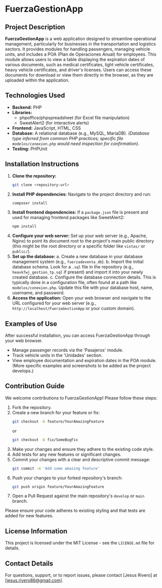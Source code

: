 # FuerzaGestionApp

## Project Description

**FuerzaGestionApp** is a web application designed to streamline operational management, particularly for businesses in the transportation and logistics sectors. It provides modules for handling passengers, managing vehicle units, and includes a POA (Plan de Operaciones Anual) for employees. This module allows users to view a table displaying the expiration dates of various documents, such as medical certificates, light vehicle certificates, heavy vehicle certificates, and driver's licenses. Users can access these documents for download or view them directly in the browser, as they are uploaded within the application.

## Technologies Used

*   **Backend:** PHP
*   **Libraries:**
    *   phpoffice/phpspreadsheet (for Excel file manipulation)
    *   SweetAlert2 (for interactive alerts)
*   **Frontend:** JavaScript, HTML, CSS
*   **Database:** A relational database (e.g., MySQL, MariaDB). *(Database type inferred from common PHP practices; specific file `modelos/conexion.php` would need inspection for confirmation).*
*   **Testing:** PHPUnit

## Installation Instructions

1.  **Clone the repository:**
    ```bash
    git clone <repository-url>
    ```
2.  **Install PHP dependencies:**
    Navigate to the project directory and run:
    ```bash
    composer install
    ```
3.  **Install frontend dependencies:**
    If a `package.json` file is present and used for managing frontend packages like SweetAlert2:
    ```bash
    npm install
    ```
4.  **Configure your web server:**
    Set up your web server (e.g., Apache, Nginx) to point its document root to the project's main public directory (this might be the root directory or a specific folder like `vistas/` or `public/`).
5.  **Set up the database:**
    a.  Create a new database in your database management system (e.g., `fuerzadeventa_db`).
    b.  Import the initial database schema. Look for a `.sql` file in the repository (e.g., `heavkfwj_gestion_tp.sql` if present) and import it into your newly created database.
    c.  Configure the database connection details. This is typically done in a configuration file, often found at a path like `modelos/conexion.php`. Update this file with your database host, name, username, and password.
6.  **Access the application:**
    Open your web browser and navigate to the URL configured for your web server (e.g., `http://localhost/FuerzaGestionApp` or your custom domain).

## Examples of Use

After successful installation, you can access FuerzaGestionApp through your web browser.
*   Manage passenger records via the 'Pasajeros' module.
*   Track vehicle units in the 'Unidades' section.
*   View employee documentation and expiration dates in the POA module.
(More specific examples and screenshots to be added as the project develops.)

## Contribution Guide

We welcome contributions to FuerzaGestionApp! Please follow these steps:
1.  Fork the repository.
2.  Create a new branch for your feature or fix:
    ```bash
    git checkout -b feature/YourAmazingFeature
    ```
    or
    ```bash
    git checkout -b fix/SomeBugFix
    ```
3.  Make your changes and ensure they adhere to the existing code style.
4.  Add tests for any new features or significant changes.
5.  Commit your changes with a clear and descriptive commit message:
    ```bash
    git commit -m 'Add some amazing feature'
    ```
6.  Push your changes to your forked repository's branch:
    ```bash
    git push origin feature/YourAmazingFeature
    ```
7.  Open a Pull Request against the main repository's `develop` or `main` branch.

Please ensure your code adheres to existing styling and that tests are added for new features.

## License Information

This project is licensed under the MIT License - see the `LICENSE.md` file for details.

## Contact Details

For questions, support, or to report issues, please contact [Jesus Rivero] at [jesus.rivero86@gmail.com].
